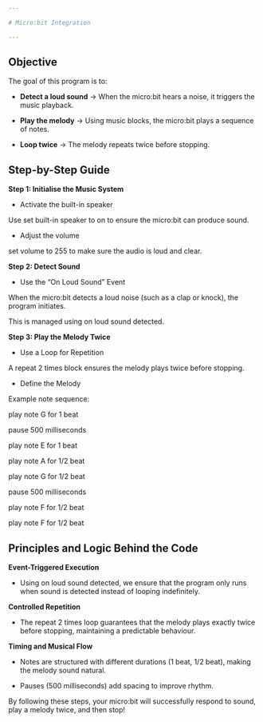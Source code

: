 ```yaml
---

# Micro:bit Integration

---
```


## Objective

The goal of this program is to:

- **Detect a loud sound** → When the micro:bit hears a noise, it triggers the music playback.

- **Play the melody** → Using music blocks, the micro:bit plays a sequence of notes.

- **Loop twice** → The melody repeats twice before stopping.

## Step-by-Step Guide

**Step 1: Initialise the Music System**

- Activate the built-in speaker

Use set built-in speaker to on to ensure the micro:bit can produce sound.

- Adjust the volume

set volume to 255 to make sure the audio is loud and clear.

**Step 2: Detect Sound**

- Use the “On Loud Sound” Event

When the micro:bit detects a loud noise (such as a clap or knock), the program initiates.

This is managed using on loud sound detected.

**Step 3: Play the Melody Twice**

- Use a Loop for Repetition

A repeat 2 times block ensures the melody plays twice before stopping.

- Define the Melody

Example note sequence:

play note G for 1 beat

pause 500 milliseconds

play note E for 1 beat

play note A for 1/2 beat

play note G for 1/2 beat

pause 500 milliseconds

play note F for 1/2 beat

play note F for 1/2 beat

## Principles and Logic Behind the Code

**Event-Triggered Execution**

- Using on loud sound detected, we ensure that the program only runs when sound is detected instead of looping indefinitely.

**Controlled Repetition**

- The repeat 2 times loop guarantees that the melody plays exactly twice before stopping, maintaining a predictable behaviour.

**Timing and Musical Flow**

- Notes are structured with different durations (1 beat, 1/2 beat), making the melody sound natural.

- Pauses (500 milliseconds) add spacing to improve rhythm.

By following these steps, your micro:bit will successfully respond to sound, play a melody twice, and then stop!